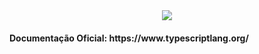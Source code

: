 <div align="center">
  <img src="https://user-images.githubusercontent.com/61476935/115901544-b9113000-a437-11eb-8f0a-52462079b565.png">
</div>

<h4>Documentação Oficial: https://www.typescriptlang.org/</h4>
